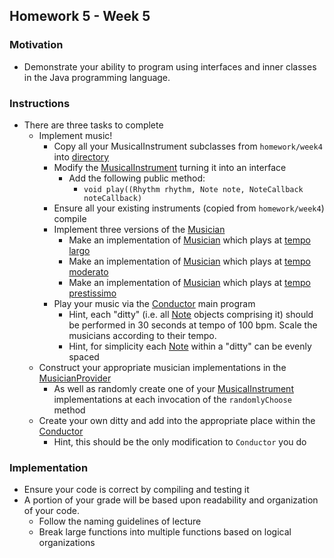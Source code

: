 ## Homework 5 - Week 5

### Motivation
* Demonstrate your ability to program using interfaces and inner classes in the Java programming language.

### Instructions
* There are three tasks to complete
    - Implement music!
        - Copy all your MusicalInstrument subclasses from `homework/week4` into [directory](src/main/java/edu/nyu/cs9053/homework5)
        - Modify the [MusicalInstrument](src/main/java/edu/nyu/cs9053/homework5/MusicalInstrument.java) turning it into an interface
            - Add the following public method:
                - `void play((Rhythm rhythm, Note note, NoteCallback noteCallback)`
        - Ensure all your existing instruments (copied from `homework/week4`) compile
        - Implement three versions of the [Musician](src/main/java/edu/nyu/cs9053/homework5/Musician.java)
            - Make an implementation of [Musician](src/main/java/edu/nyu/cs9053/homework5/Musician.java) which plays at [tempo largo](https://en.wikipedia.org/wiki/Tempo#Measuring_tempo)
            - Make an implementation of [Musician](src/main/java/edu/nyu/cs9053/homework5/Musician.java) which plays at [tempo moderato](https://en.wikipedia.org/wiki/Tempo#Measuring_tempo)
            - Make an implementation of [Musician](src/main/java/edu/nyu/cs9053/homework5/Musician.java) which plays at [tempo prestissimo](https://en.wikipedia.org/wiki/Tempo#Measuring_tempo)
        - Play your music via the [Conductor](src/main/java/edu/nyu/cs9053/homework5/Conductor.java) main program
            - Hint, each "ditty" (i.e. all [Note](src/main/java/edu/nyu/cs9053/homework5/Note.java) objects comprising it) should be performed in 30 seconds at tempo of 100 bpm. Scale the musicians according to their tempo.
            - Hint, for simplicity each [Note](src/main/java/edu/nyu/cs9053/homework5/Note.java) within a "ditty" can be evenly spaced
    - Construct your appropriate musician implementations in the [MusicianProvider](src/main/java/edu/nyu/cs9053/homework5/MusicianProvider.java)
        - As well as randomly create one of your [MusicalInstrument](src/main/java/edu/nyu/cs9053/homework5/MusicalInstrument.java) implementations at each invocation of the `randomlyChoose` method
    - Create your own ditty and add into the appropriate place within the [Conductor](src/main/java/edu/nyu/cs9053/homework5/Conductor.java)
        - Hint, this should be the only modification to `Conductor` you do

### Implementation
* Ensure your code is correct by compiling and testing it
* A portion of your grade will be based upon readability and organization of your code.
    - Follow the naming guidelines of lecture
    - Break large functions into multiple functions based on logical organizations
    

    